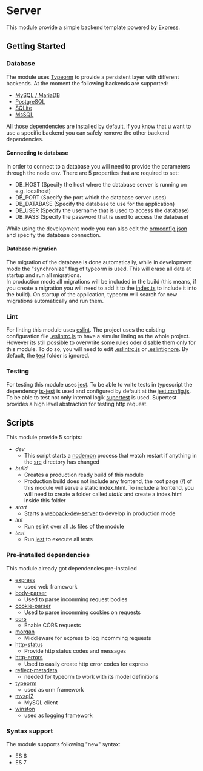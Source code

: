 # Server

This module provide a simple backend template powered by [Express](https://expressjs.com/).

## Getting Started

### Database

The module uses [Typeorm](https://github.com/typeorm/typeorm) to provide a persistent layer with different backends. At the moment the following backends are supported:  
* [MySQL / MariaDB](https://www.npmjs.com/package/mysql2)
* [PostgreSQL](https://www.npmjs.com/package/pg)
* [SQLite](https://www.npmjs.com/package/sqlite3)
* [MsSQL](https://www.npmjs.com/package/tedious)

All those dependencies are installed by default, if you know that u want to use a specific backend you can safely remove the other backend dependencies.  

#### Connecting to database

In order to connect to a database you will need to provide the parameters through the node env. There are 5 properties that are required to set:  
* DB_HOST (Specify the host where the database server is running on e.g. localhost)
* DB_PORT (Specify the port which the database server uses)
* DB_DATABASE (Specify the database to use for the application)
* DB_USER (Specify the username that is used to access the database)
* DB_PASS (Specify the password that is used to access the database)

While using the development mode you can also edit the [ormconfig.json](./ormconfig.json) and specify the database connection.

#### Database migration

The migration of the database is done automatically,  while in development mode the "synchronize" flag of typeorm is used. This will erase all data at startup and run all migrations.  
In production mode all migrations will be included in the build (this means, if you create a migration you will need to add it to the [index.ts](./src/database/migration/index.ts) to include it into the build). On startup of the application, typeorm will search for new migrations automatically and run them.

### Lint

For linting this module uses [eslint](https://www.npmjs.com/package/eslint). The project uses the existing configuration file [.eslintrc.js](../../.eslintrc.js) to have a simular linting as the whole project. However its still possible to overwrite some rules oder disable them only for this module. To do so, you will need to edit [.eslintrc.js](./.eslintrc.js) or [.eslintignore](./.eslintignore). By default, the [test](./test) folder is ignored.

### Testing

For testing this module uses [jest](https://www.npmjs.com/package/jest). To be able to write tests in typescript the dependency [ts-jest](https://www.npmjs.com/package/ts-jest) is used and configured by default at the [jest.config.js](./jest.config.js).  
To be able to test not only internal logik [supertest](https://www.npmjs.com/package/supertest) is used. Supertest provides a high level abstraction for testing http request.

## Scripts

This module provide 5 scripts:
* _dev_
    * This script starts a [nodemon](https://www.npmjs.com/package/nodemon) process that watch restart if anything in the [src](./src) directory has changed
* _build_
    * Creates a production ready build of this module
    * Production build does not include any frontend, the root page (/) of this module will serve a static index.html. To include a frontend, you will need to create a folder called *static* and create a index.html inside this folder
* _start_
    * Starts a [webpack-dev-server](https://www.npmjs.com/package/webpack-dev-server) to develop in production mode
* _lint_
    * Run [eslint](https://eslint.org/) over all .ts files of the module
* _test_
    * Run [jest](https://jestjs.io/docs/en/getting-started) to execute all tests

### Pre-installed dependencies

This module already got dependencies pre-installed
* [express](https://www.npmjs.com/package/express)
    * used web framework
* [body-parser](https://www.npmjs.com/package/body-parser)
    * Used to parse incomming request bodies 
* [cookie-parser](https://www.npmjs.com/package/cookie-parser)
    * Used to parse incomming cookies on requests
* [cors](https://www.npmjs.com/package/cors)
    * Enable CORS requests
* [morgan](https://www.npmjs.com/package/morgan)
    * Middleware for express to log incomming requests
* [http-status](https://www.npmjs.com/package/http-status)
    * Provide http status codes and messages
* [http-errors](https://www.npmjs.com/package/http-errors)
    * Used to easily create http error codes for express
* [reflect-metadata](https://www.npmjs.com/package/reflect-metadata)
    * needed for typeorm to work with its model definitions
* [typeorm](https://www.npmjs.com/package/typeorm)
    * used as orm framework
* [mysql2](https://www.npmjs.com/package/mysql2)
    * MySQL client
* [winston](https://www.npmjs.com/package/winston)
    * used as logging framework


### Syntax support

The module supports following "new" syntax:
* ES 6
* ES 7
